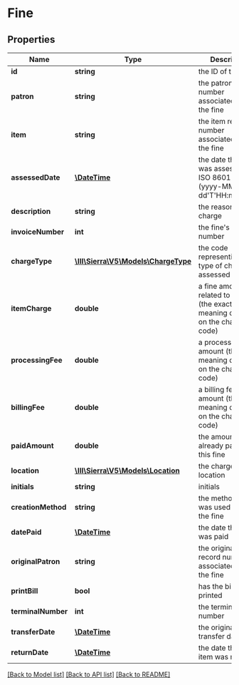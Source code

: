 # Fine

## Properties
Name | Type | Description | Notes
------------ | ------------- | ------------- | -------------
**id** | **string** | the ID of the fine | 
**patron** | **string** | the patron record number associated with the fine | [optional] 
**item** | **string** | the item record number associated with the fine | [optional] 
**assessedDate** | [**\DateTime**](\DateTime.md) | the date the fine was assessed, in ISO 8601 format (yyyy-MM-dd&#39;T&#39;HH:mm:ssZZ) | [optional] 
**description** | **string** | the reason for the charge | [optional] 
**invoiceNumber** | **int** | the fine&#39;s invoice number | [optional] 
**chargeType** | [**\III\Sierra\V5\Models\ChargeType**](ChargeType.md) | the code representing the type of charge assessed | [optional] 
**itemCharge** | **double** | a fine amount related to the item (the exact meaning depends on the charge code) | 
**processingFee** | **double** | a processing fee amount (the exact meaning depends on the charge code) | 
**billingFee** | **double** | a billing fee amount (the exact meaning depends on the charge code) | 
**paidAmount** | **double** | the amount already paid for this fine | 
**location** | [**\III\Sierra\V5\Models\Location**](Location.md) | the charge location | [optional] 
**initials** | **string** | initials | [optional] 
**creationMethod** | **string** | the method that was used to create the fine | [optional] 
**datePaid** | [**\DateTime**](\DateTime.md) | the date the fine was paid | [optional] 
**originalPatron** | **string** | the original patron record number associated with the fine | [optional] 
**printBill** | **bool** | has the bill been printed | [optional] 
**terminalNumber** | **int** | the terminal number | [optional] 
**transferDate** | [**\DateTime**](\DateTime.md) | the original transfer date | [optional] 
**returnDate** | [**\DateTime**](\DateTime.md) | the date that the item was returned | [optional] 

[[Back to Model list]](../README.md#documentation-for-models) [[Back to API list]](../README.md#documentation-for-api-endpoints) [[Back to README]](../README.md)


